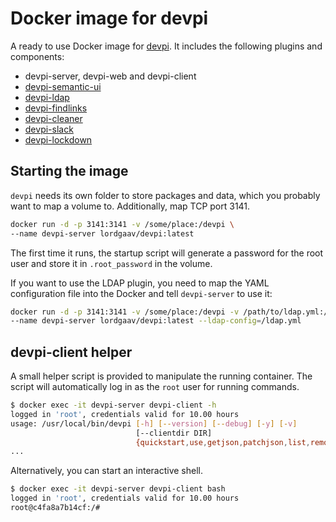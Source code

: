 Docker image for devpi
======================
A ready to use Docker image for [devpi](http://doc.devpi.net/latest/). It includes
the following plugins and components:

* devpi-server, devpi-web and devpi-client
* [devpi-semantic-ui](https://github.com/apihackers/devpi-semantic-ui)
* [devpi-ldap](https://pypi.python.org/pypi/devpi-ldap)
* [devpi-findlinks](https://pypi.python.org/pypi/devpi-findlinks)
* [devpi-cleaner](https://pypi.python.org/pypi/devpi-cleaner)
* [devpi-slack](https://pypi.python.org/pypi/devpi-slack)
* [devpi-lockdown](https://pypi.python.org/pypi/devpi-lockdown)

Starting the image
------------------
`devpi` needs its own folder to store packages and data, which you probably want
to map a volume to. Additionally, map TCP port 3141.

```bash
docker run -d -p 3141:3141 -v /some/place:/devpi \
--name devpi-server lordgaav/devpi:latest
```

The first time it runs, the startup script will generate a password for the root
user and store it in `.root_password` in the volume.

If you want to use the LDAP plugin, you need to map the YAML configuration file
into the Docker and tell `devpi-server` to use it:

```bash
docker run -d -p 3141:3141 -v /some/place:/devpi -v /path/to/ldap.yml:/ldap.yml \
--name devpi-server lordgaav/devpi:latest --ldap-config=/ldap.yml
```


devpi-client helper
-------------------
A small helper script is provided to manipulate the running container. The
script will automatically log in as the `root` user for running commands.

```bash
$ docker exec -it devpi-server devpi-client -h
logged in 'root', credentials valid for 10.00 hours
usage: /usr/local/bin/devpi [-h] [--version] [--debug] [-y] [-v]
                            [--clientdir DIR]
                            {quickstart,use,getjson,patchjson,list,remove,user,login,logoff,index,upload,test,push,install,refresh}
...
```

Alternatively, you can start an interactive shell.

```bash
$ docker exec -it devpi-server devpi-client bash
logged in 'root', credentials valid for 10.00 hours
root@c4fa8a7b14cf:/#
```
